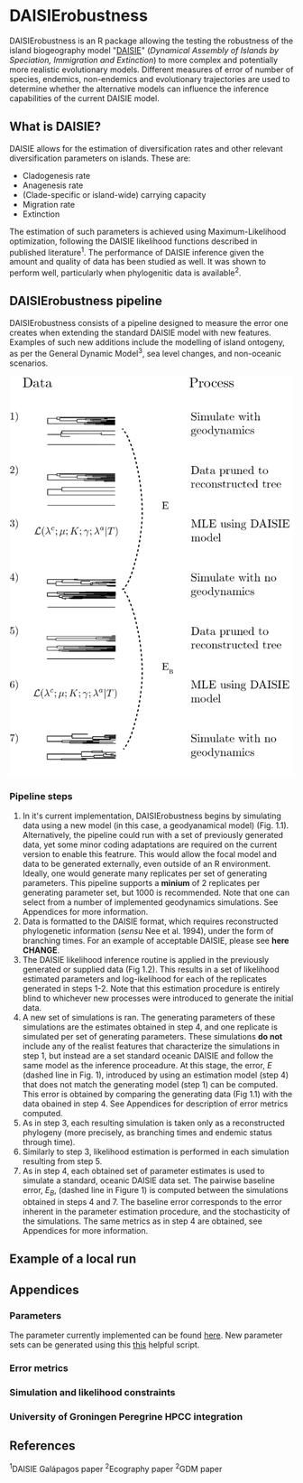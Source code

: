 # DAISIErobustness

DAISIErobustness is an R package allowing the testing the robustness of the island biogeography model "[DAISIE](https://github.com/rsetienne/DAISIE)" (_Dynamical Assembly of Islands by Speciation, Immigration and Extinction_)  to more complex and potentially more realistic evolutionary models. Different measures of error of   number of species, endemics, non-endemics and evolutionary trajectories are used to determine whether the alternative models can influence the inference capabilities of the current DAISIE model.

## What is DAISIE?
DAISIE allows for the estimation of diversification rates and other relevant diversification parameters on islands. These are:
* Cladogenesis rate
* Anagenesis rate
* (Clade-specific or island-wide) carrying capacity 
* Migration rate
* Extinction

The estimation of such parameters is achieved using Maximum-Likelihood optimization, following the DAISIE likelihood functions described in published literature<sup>1</sup>.
The performance of DAISIE inference given the amount and quality of data has been studied as well. It was shown to perform well, particularly when phylogenitic data is available<sup>2</sup>.

## DAISIErobustness pipeline
DAISIErobustness consists of a pipeline designed to measure the error one creates when extending the standard DAISIE model with new features. Examples of such new additions include the modelling of island ontogeny, as per the General Dynamic Model<sup>3</sup>, sea level changes, and non-oceanic scenarios.

![Figure 1 - The DAISIErobustness pipeline](https://raw.githubusercontent.com/Neves-P/DAISIErobustness/master/scripts/Neves_et_al_2020/figure_1.png) 
### Pipeline steps
1. In it's current implementation, DAISIErobustness begins by simulating data using a new model (in this case, a geodyanamical model) (Fig. 1.1). Alternatively, the pipeline could run with a set of previously generated data, yet some minor coding adaptations are required on the current version to enable this featrure. This would allow the focal model and data to be generated externally, even outside of an R environment. Ideally, one would generate many replicates per set of generating parameters. This pipeline supports a **minium** of 2 replicates per generating parameter set, but 1000 is recommended.
Note that one can select from a number of implemented geodynamics simulations. See Appendices for more information.
2. Data is formatted to the DAISIE format, which requires reconstructed phylogenetic information (_sensu_ Nee et al. 1994), under the form of branching times. For an example of acceptable DAISIE, please see **here CHANGE**.
3. The DAISIE likelihood inference routine is applied in the previously generated or supplied data (Fig 1.2). This results in a set of likelihood estimated parameters and log-ikelihood for each of the replicates generated in steps 1-2. Note that this estimation procedure is entirely blind to whichever new processes were introduced to generate the initial data.
4. A new set of simulations is ran. The generating parameters of these simulations are the estimates obtained in step 4, and one replicate is simulated per set of generating parameters. These simulations **do not** include any of the realist features that characterize the simulations in step 1, but instead are a set standard oceanic DAISIE and follow the same model as the inference proceadure. At this stage, the error, _E_ (dashed line in Fig. 1), introduced by using an estimation model (step 4) that does not match the generating model (step 1) can be computed. This error is obtained by comparing the generating data (Fig 1.1) with the data obained in step 4. See Appendices for description of error metrics computed.
5. As in step 3, each resulting simulation is taken only as a reconstructed phylogeny (more precisely, as branching times and endemic status through time).
6. Similarly to step 3, likelihood estimation is performed in each simulation resulting from step 5.
7. As in step 4, each obtained set of parameter estimates is used to simulate a standard, oceanic DAISIE data set. The pairwise baseline error, _E<sub>B</sub>_, (dashed line in Figure 1) is computed between the simulations obtained in steps 4 and 7. The baseline error corresponds to the error inherent in the parameter estimation procedure, and the stochasticity of the simulations. The same metrics as in step 4 are obtained, see Appendices for more information.

## Example of a local run

## Appendices

### Parameters
The parameter currently implemented can be found [here](https://github.com/Neves-P/DAISIErobustness/tree/master/data). New parameter sets can be generated using this [this](https://github.com/Neves-P/DAISIErobustness/blob/master/scripts/Neves_et_al_2020/generate_param_space.R) helpful script.

### Error metrics

### Simulation and likelihood constraints

### University of Groningen Peregrine HPCC integration

## References
<sup>1</sup>DAISIE Galápagos paper
<sup>2</sup>Ecography paper
<sup>2</sup>GDM paper

